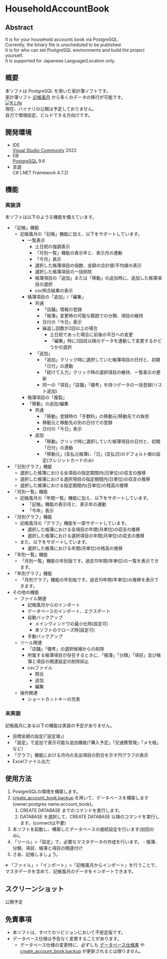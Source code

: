 # __HouseholdAccountBook__

## __Abstract__
It is for your household accounts book via PostgreSQL.  
Currently, the binary file is unscheduled to be published.  
It is for who can set PostgreSQL environments and build the project yourself.  
It is supported for Japanese Language/Location only.  

## __概要__
本ソフトは PostgreSQL を用いた家計簿ソフトです。  
家計簿ソフト [記帳風月](http://hp.vector.co.jp/authors/VA024866/s_kicho.html) から多くのデータの移行が可能です。  
[![K Life](http://hp.vector.co.jp/authors/VA024866/img/bunner.gif)](http://hp.vector.co.jp/authors/VA024866/)  
現在、バイナリの公開は予定しておりません。  
自力で環境設定、ビルドできる方向けです。

## __開発環境__
* IDE  
  [Visual Studio Community](https://www.microsoft.com/ja-jp/dev/products/community.aspx) 2022  
* DB  
  [PostgreSQL](https://www.postgresql.org/) 9.6   
* 言語  
  C# (.NET Framework 4.7.2)

## __機能__
### 実装済
本ソフトは以下のような機能を備えています。
* 「記帳」機能
	* 記帳風月の「記帳」機能に加え、以下をサポートしています。
		* 一覧表示
			* 土日祝の強調表示
			* 「月別一覧」機能の表示年と、表示月の連動
			* 「今月」表示
			* 選択した帳簿項目の個数、金額の合計値/平均値の表示
			* 選択した帳簿項目の一括削除
			* 帳簿項目の「追加」または「移動」の追加時に、追加した帳簿項目の選択
			* csv照合結果の表示
		* 帳簿項目の「追加」/「編集」
			* 共通
				* 「店舗」情報の登録
				* 「帳簿」変更時の可能な範囲での分類、項目の維持
				* 日付の「今日」表示
				* 繰返し回数が2回以上の場合
					* 土日祝であった場合に前後の平日への変更
					* 「編集」時に2回目以降のデータを連動して変更するかどうかの選択
			* 「追加」
				* 「追加」クリック時に選択していた帳簿項目の日付と、初期「日付」の連動
				* 「続けて入力」クリック時の選択項目の維持、一覧表示の更新
				* 同一の「項目」「店舗」「備考」を持つデータの一括登録(リスト追加)
		* 帳簿項目の「複製」
		* 「移動」の追加/編集
			* 共通
				* 「移動」登録時の「手数料」の移動元/移動先での負担
				* 移動元と移動先の別の日付での登録
				* 日付の「今日」表示
			* 追加
				* 「移動」クリック時に選択していた帳簿項目の日付と、初期「日付」の連動
				* 「移動元」(支払元帳簿)、「日」(支払日)のデフォルト値の設定(クレジットカードのみ)
* 「日別グラフ」機能
	* 選択した帳簿における全項目の指定期間内(日単位)の収支の推移
	* 選択した帳簿における選択項目の指定期間内(日単位)の収支の推移
	* 選択した帳簿における指定期間内(日単位)の残高の推移
* 「月別一覧」機能
	* 記帳風月の「年間一覧」機能に加え、以下をサポートしています。
		* 「記帳」機能の表示月と、表示年の連動
		* 「今年」表示
* 「月別グラフ」機能
	* 記帳風月の「グラフ」機能を一部サポートしています。
		* 選択した帳簿における全項目の年間(月単位)の収支の推移
		* 選択した帳簿における選択項目の年間(月単位)の収支の推移
	* また、以下をサポートしています。
		* 選択した帳簿における年間(月単位)の残高の推移
* 「年別一覧」機能
	* 「月別一覧」機能の年別版です。過去10年間(年単位)の一覧を表示できます。
* 「年別グラフ」機能
	* 「月別グラフ」機能の年別版です。過去10年間(年単位)の推移を表示できます。
* その他の機能
	* ファイル関連
		* 記帳風月からのインポート
		* データベースのインポート、エクスポート
		* 自動バックアップ
			* メインウィンドウの最小化時(設定可)
			* 本ソフトのクローズ時(設定可)
		* 手動バックアップ
	* ツール関連
		* 「店舗」「備考」の選択候補からの削除
		* 所属する帳簿項目が存在するときに、「帳簿」「分類」「項目」及び帳簿と項目の関連設定の削除抑止
		* csvファイル
			* 照合
			* 追加
			* 編集
	* 操作関連
		* ショートカットキーの充実

### 未実装
記帳風月にある以下の機能は実装の予定がありません。
* 目標金額の設定(「設定値」)
* 「設定」で追加で表示可能な追加機能(「購入予定」「交通費管理」「メモ帳」など)
* 「グラフ」機能における月内の支出項目の割合を示す円グラフの表示
* Excelファイル出力

## __使用方法__
1. PostgreSQLの環境を構築します。
1. [create_account_book.backup](https://github.com/vtr00/HouseholdAccountBook/blob/master/db/create_account_book.backup) を用いて、データベースを構築します(owner:postgres name:account_book)。
   1. CREATE DATABASE までのコマンドを実行します。
   1. DATABASE を選択して、CREATE DATABASE 以降のコマンドを実行します。(connectは不要)
1. 本ソフトを起動し、構築したデータベースの接続設定を行います(初回のみ)。
1. 「ツール」>「設定」で、必要なマスタデータの作成を行います。 - 帳簿、分類、項目、帳簿と項目の関連付け
1. さあ、記帳しましょう。

※ 「ファイル」>「インポート」>「記帳風月からインポート」を行うことで、マスタデータを含めて、記帳風月のデータをインポートできます。

## __スクリーンショット__
公開予定

## __免責事項__
* 本ソフトは、すべてのリビジョンにおいて不安定版です。
* データベース仕様は予告なく変更することがあります。
	* データベース仕様の変更時に、必ずしも [データベース仕様書](https://github.com/vtr00/HouseholdAccountBook/blob/master/db/DbSpecifications.xlsx) や [create_account_book.backup](https://github.com/vtr00/HouseholdAccountBook/blob/master/db/create_account_book.backup) が更新されるとは限りません。
